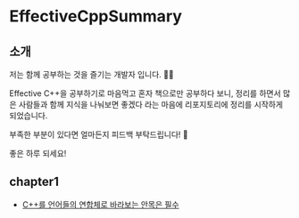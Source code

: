 # EffectiveCppSummary

## 소개  

저는 함께 공부하는 것을 즐기는 개발자 입니다. 👩‍💻

Effective C++을 공부하기로 마음먹고 혼자 책으로만 공부하다 보니, 정리를 하면서 많은 사람들과 함께 지식을 나눠보면 좋겠다 라는 마음에 리포지토리에 정리를 시작하게 되었습니다.    

부족한 부분이 있다면 얼마든지 피드백 부탁드립니다! 👀  

좋은 하루 되세요!  



## chapter1  

- [C++를 언어들의 연합체로 바라보는 안목은 필수](https://github.com/heejjjeong/EffectiveCppSummary/blob/c717ce332d94a137a90581450eccb0b1c4cabc94/chapter1/c%2B%2B%EC%9D%80%20%EC%96%B8%EC%96%B4%EB%93%A4%EC%9D%98%20%EC%97%B0%ED%95%A9%EC%B2%B4.md)
